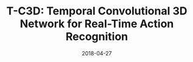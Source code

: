 ---
title: "T-C3D: Temporal Convolutional 3D Network for Real-Time Action Recognition"
collection: conferences
permalink: /publication/T-C3D
date: 2018-04-27
year: "2018"
venue: "AAAI"
city: 
state: ""
thumbnail: "T-C3D.png"
teaser : 
authors: "Kun Liu, Wu Liu, Chuang Gan, Mingkui Tan, Huadong Ma"
bibtex: T-C3D.txt
uri: T-C3D.pdf
arxiv: 
project: 
source: https://github.com/tc3d
poster: 
data:
---